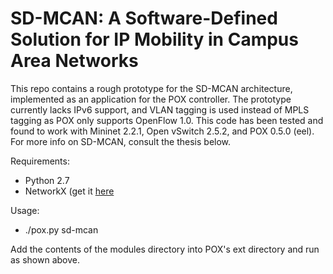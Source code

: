 # SD-MCAN: A Software-Defined Solution for IP Mobility in Campus Area Networks

This repo contains a rough prototype for the SD-MCAN architecture, implemented as an application for the POX controller. The prototype currently lacks IPv6 support, and VLAN tagging is used instead of MPLS tagging as POX only supports OpenFlow 1.0. This code has been tested and found to work with Mininet 2.2.1, Open vSwitch 2.5.2, and POX 0.5.0 (eel). For more info on SD-MCAN, consult the thesis below.

<link coming pending publication>

Requirements:

- Python 2.7
- NetworkX (get it [here](https://github.com/networkx/networkx.git)

Usage:

- ./pox.py sd-mcan

Add the contents of the modules directory into POX's ext directory and run as shown above.

